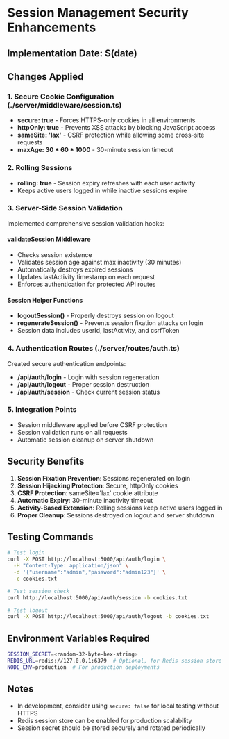 # Session Management Security Enhancements

## Implementation Date: $(date)

## Changes Applied

### 1. Secure Cookie Configuration (./server/middleware/session.ts)
- **secure: true** - Forces HTTPS-only cookies in all environments
- **httpOnly: true** - Prevents XSS attacks by blocking JavaScript access
- **sameSite: 'lax'** - CSRF protection while allowing some cross-site requests
- **maxAge: 30 * 60 * 1000** - 30-minute session timeout

### 2. Rolling Sessions
- **rolling: true** - Session expiry refreshes with each user activity
- Keeps active users logged in while inactive sessions expire

### 3. Server-Side Session Validation
Implemented comprehensive session validation hooks:

#### validateSession Middleware
- Checks session existence
- Validates session age against max inactivity (30 minutes)
- Automatically destroys expired sessions
- Updates lastActivity timestamp on each request
- Enforces authentication for protected API routes

#### Session Helper Functions
- **logoutSession()** - Properly destroys session on logout
- **regenerateSession()** - Prevents session fixation attacks on login
- Session data includes userId, lastActivity, and csrfToken

### 4. Authentication Routes (./server/routes/auth.ts)
Created secure authentication endpoints:
- **/api/auth/login** - Login with session regeneration
- **/api/auth/logout** - Proper session destruction
- **/api/auth/session** - Check current session status

### 5. Integration Points
- Session middleware applied before CSRF protection
- Session validation runs on all requests
- Automatic session cleanup on server shutdown

## Security Benefits

1. **Session Fixation Prevention**: Sessions regenerated on login
2. **Session Hijacking Protection**: Secure, httpOnly cookies
3. **CSRF Protection**: sameSite='lax' cookie attribute
4. **Automatic Expiry**: 30-minute inactivity timeout
5. **Activity-Based Extension**: Rolling sessions keep active users logged in
6. **Proper Cleanup**: Sessions destroyed on logout and server shutdown

## Testing Commands

```bash
# Test login
curl -X POST http://localhost:5000/api/auth/login \
  -H "Content-Type: application/json" \
  -d '{"username":"admin","password":"admin123"}' \
  -c cookies.txt

# Test session check
curl http://localhost:5000/api/auth/session -b cookies.txt

# Test logout
curl -X POST http://localhost:5000/api/auth/logout -b cookies.txt
```

## Environment Variables Required

```bash
SESSION_SECRET=<random-32-byte-hex-string>
REDIS_URL=redis://127.0.0.1:6379  # Optional, for Redis session store
NODE_ENV=production  # For production deployments
```

## Notes

- In development, consider using `secure: false` for local testing without HTTPS
- Redis session store can be enabled for production scalability
- Session secret should be stored securely and rotated periodically
